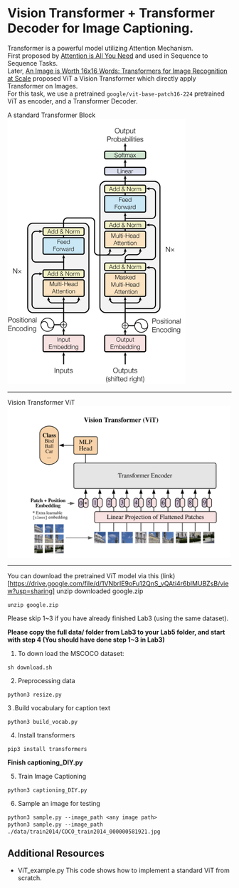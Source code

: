 # Vision Transformer + Transformer Decoder for Image Captioning.

Transformer is a powerful model utilizing Attention Mechanism. <br>
First proposed by [Attention is All You Need](https://arxiv.org/pdf/1706.03762.pdf) and used in Sequence to Sequence Tasks. <br>
Later, [An Image is Worth 16x16 Words: Transformers for Image Recognition at Scale](https://arxiv.org/pdf/2010.11929.pdf) proposed ViT a Vision Transformer which directly apply Transformer on Images. <br>
For this task, we use a pretrained ```google/vit-base-patch16-224``` pretrained ViT as encoder, and a Transformer Decoder.


A standard Transformer Block <br>
<img src="./img/Transformer.png" alt="transformer" width="400"/>
___
Vision Transformer ViT <br>
<img src="./img/ViT.png" alt="ViT" width="500"/>
___

You can download the pretrained ViT model via this (link)[https://drive.google.com/file/d/1VNbrIE9oFu12QnS_vQAti4r6bIMUBZsB/view?usp=sharing]
unzip downloaded google.zip

```
unzip google.zip
```

Please skip 1~3 if you have already finished Lab3 (using the same dataset).

**Please copy the full data/ folder from Lab3 to your Lab5 folder, and start with step 4 (You should have done step 1~3 in Lab3)**

1. To down load the MSCOCO dataset:
```
sh download.sh
```

2. Preprocessing data
```
python3 resize.py
```

3 .Build vocabulary for caption text
```
python3 build_vocab.py
```

4. Install transformers

```
pip3 install transformers
```


**Finish captioning_DIY.py**


5. Train Image Captioning
```
python3 captioning_DIY.py
```

6. Sample an image for testing
```
python3 sample.py --image_path <any image path>
python3 sample.py --image_path ./data/train2014/COCO_train2014_000000581921.jpg
```


## Additional Resources
* ViT_example.py
    This code shows how to implement a standard ViT from scratch.
